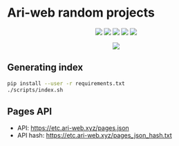 # Ari-web random projects

<p align="center">
  <img src="https://img.shields.io/badge/Maintained-Yes-green?color=red&style=flat-square">
  <img src="https://img.shields.io/github/last-commit/TruncatedDinosour/etc.ari-web.xyz?color=red&style=flat-square">
  <img src="https://img.shields.io/github/repo-size/TruncatedDinosour/etc.ari-web.xyz?color=red&style=flat-square">
  <img src="https://img.shields.io/github/issues/TruncatedDinosour/etc.ari-web.xyz?color=red&style=flat-square">
  <img src="https://img.shields.io/github/stars/TruncatedDinosour/etc.ari-web.xyz?color=red&style=flat-square">
</p>

<p align="center">
  <img src="https://api.netlify.com/api/v1/badges/e4bc63f9-9909-4a3b-8850-e45778c33eff/deploy-status">
</p>

## Generating index

```sh
pip install --user -r requirements.txt
./scripts/index.sh
```

## Pages API

-   API: https://etc.ari-web.xyz/pages.json
-   API hash: https://etc.ari-web.xyz/pages_json_hash.txt
